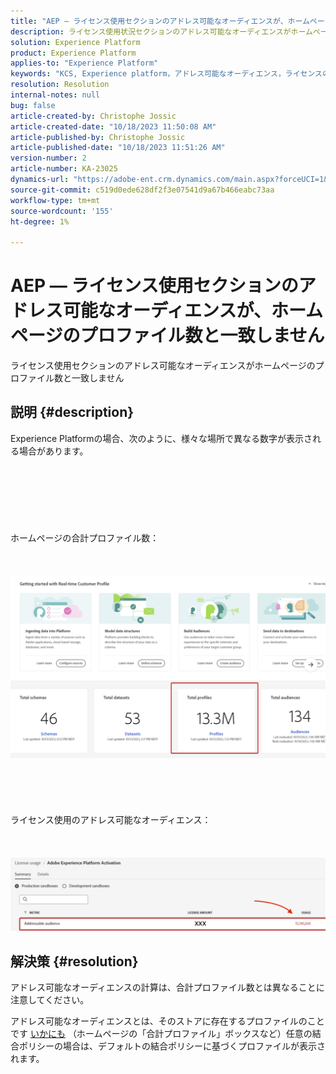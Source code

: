```yaml
---
title: "AEP — ライセンス使用セクションのアドレス可能なオーディエンスが、ホームページのプロファイル数と一致しません"
description: ライセンス使用状況セクションのアドレス可能なオーディエンスがホームページのプロファイル数と一致しない理由
solution: Experience Platform
product: Experience Platform
applies-to: "Experience Platform"
keywords: "KCS, Experience platform，アドレス可能なオーディエンス，ライセンスの使用，権利，プロファイル数"
resolution: Resolution
internal-notes: null
bug: false
article-created-by: Christophe Jossic
article-created-date: "10/18/2023 11:50:08 AM"
article-published-by: Christophe Jossic
article-published-date: "10/18/2023 11:51:26 AM"
version-number: 2
article-number: KA-23025
dynamics-url: "https://adobe-ent.crm.dynamics.com/main.aspx?forceUCI=1&pagetype=entityrecord&etn=knowledgearticle&id=91b91877-ac6d-ee11-8df0-6045bd006a22"
source-git-commit: c519d0ede628df2f3e07541d9a67b466eabc73aa
workflow-type: tm+mt
source-wordcount: '155'
ht-degree: 1%

---
```


# AEP — ライセンス使用セクションのアドレス可能なオーディエンスが、ホームページのプロファイル数と一致しません


ライセンス使用セクションのアドレス可能なオーディエンスがホームページのプロファイル数と一致しません

## 説明 {#description}

Experience Platformの場合、次のように、様々な場所で異なる数字が表示される場合があります。<br><br> <br><br> <br><br> <br><br>ホームページの合計プロファイル数：<br><br> <br><br>![](assets/___b6b91877-ac6d-ee11-8df0-6045bd006a22___.png)<br><br> <br><br> <br><br>ライセンス使用のアドレス可能なオーディエンス：<br><br> <br><br>![](assets/___e3b91877-ac6d-ee11-8df0-6045bd006a22___.png)

## 解決策 {#resolution}


アドレス可能なオーディエンスの計算は、合計プロファイル数とは異なることに注意してください。

アドレス可能なオーディエンスとは、そのストアに存在するプロファイルのことです <u>いかにも</u> （ホームページの「合計プロファイル」ボックスなど）任意の結合ポリシーの場合は、デフォルトの結合ポリシーに基づくプロファイルが表示されます。
